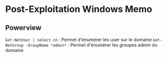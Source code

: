 # Post-Exploitation Windows Memo


## Powerview

`Get-NetUser | select cn` : Permet d'énumérer les user sur le domaine
``Get-NetGroup -GroupName *admin*`` : Permet d'énumérer les groupes admin du domaine
